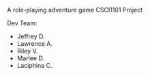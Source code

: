A role-playing adventure game
CSCI1101 Project

Dev Team:
- Jeffrey D.
- Lawrence A.
- Riley V.
- Marlee D.
- Laciphina C.
